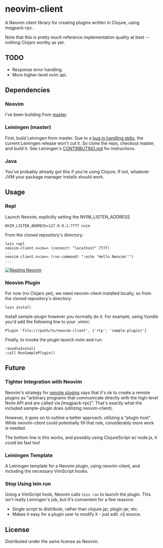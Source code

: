 # neovim-client

A Neovim client library for creating plugins written in Clojure, using
msgpack-rpc.

Note that this is pretty much reference implementation quality at best -- nothing Clojars worthy as yet.

## TODO

* Response error handling.
* More higher-level nvim api.

## Dependencies

### Neovim

I've been building from [master](https://github.com/neovim/neovim).

### Leiningen (master)

First, build Leiningen from master. Due to a
[bug in handling stdio](https://github.com/technomancy/leiningen/issues/1857),
the current Leiningen release won't cut it. So clone the repo, checkout master,
and build it. See Leiningen's
[CONTRIBUTING.md](https://github.com/technomancy/leiningen/blob/master/CONTRIBUTING.md#bootstrapping)
for instructions.

### Java

You've probably already got this if you're using Clojure. If not, whatever JVM your package manager installs should work.

## Usage

### Repl

Launch Neovim, explicitly setting the NVIM_LISTEN_ADDRESS

    NVIM_LISTEN_ADDRESS=127.0.0.1:7777 nvim

From the cloned repository's directory:

    lein repl
    neovim-client.nvim=> (connect! "localhost" 7777)
    ...
    neovim-client.nvim=> (run-command! ":echo 'Hello Neovim!'")
    ...

[![Repling Neovim](http://img.youtube.com/vi/g-9DdVwbSTo/0.jpg)](https://www.youtube.com/watch?v=g-9DdVwbSTo)

### Neovim Plugin

For now (no Clojars yet), we need neovim-client installed locally, so from
the cloned repository's directory:

    lein install

Install sample-plugin however you normally do it. For example, using Vundle
you'd add the following line to your .vimrc:

    Plugin 'file:///path/to/neovim-client', {'rtp': 'sample-plugin/'}

Finally, to invoke the plugin launch nvim and run:

    :VundleInstall
    :call RunSamplePlugin()

## Future

### Tighter Integration with Neovim

Neovim's strategy for [remote plugins](http://neovim.io/doc/user/remote_plugin.html#remote-plugin) says that it's ok to create a remote plugins as "arbitrary programs that communicate directly with the high-level Nvim API and are called via [msgpack-rpc]". That's exactly what the included sample-plugin does (utilizing neovim-client). 

However, it goes on to outline a better approach, utilizing a "plugin host". While neovim-client could potentially fill that role, considerably more work is needed.

The bottom line is this works, and possibly using ClojureScript w/ node.js, it could be fast too!

### Leiningen Template

A Leiningen template for a Neovim plugin, using neovim-client, and including
the necessary VimScript hooks.

### Stop Using lein run

Using a VimScript hook, Neovim calls `lein run` to launch the plugin. This isn't
really Leiningen's job, but it's convenient for a few reasons:

* Single script to distribute, rather than clojure.jar, plugin jar, etc.
* Makes it easy for a plugin user to modify it - just edit .clj source.

## License

Distributed under the same license as Neovim.
